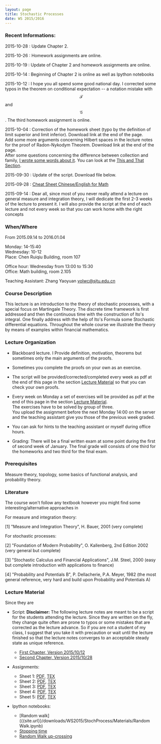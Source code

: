 ```yaml
---
layout: page
title: Stochastic Processes
date: WS 2015/2016
---
```


### Recent Informations:

2015-10-28
:   Update Chapter 2.

2015-10-26
:   Homework assignments are online.

2015-10-19
:   Update of Chapter 2 and homework assignments are online.

2015-10-14
:   Beginning of Chapter 2 is online as well as Ipython notebooks

2015-10-12
:   I hope you all spend some good national day.
    I corrected some typos in the theorem on conditional expectation -- a notation mistake with $$\mathcal{F}$$ and $$\mathcal{G}$$.
    The third homework assignment is online.

2015-10-04
:   Correction of the homework sheet (typo by the definition of limit superior and limit inferior). Download link at the end of the page.    
    Add some more arguments concerning Hilbert spaces in the lecture notes for the proof of Radon-Nykodym Theorem. Download link at the end of the page.  
    After some questions concerning the difference between collection and family, [I wrote some words about it]({{site.url}}/math/2015/10/04/family-vs-collection/). You can look at the [This and That Section]({{site.url}}/this_and_that/).

2015-09-30
:   Update of the script. Download file below.

2015-09-28
:   [Cheat Sheet Chinese/English for Math]({{site.url}}/math/2015/09/27/cheat-sheet-english/)

2015-09-14
:    Dear all, since most of you never really attend a lecture on general measure and integration theory, I will dedicate the first 2-3 weeks of the lecture to present it.
I will also provide the script at the end of each lecture and not every week so that you can work home with the right concepts


### When/Where

From 2015.09.14 to 2016.01.04

Monday: 14-15:40  
Wednesday: 10-12  
Place: Chen Ruiqiu Building, room 107  

Office hour: Wednesday from 13:00 to 15:30  
Office: Math building, room 2.105

Teaching Assistant: Zhang Yaoyuan <volwc@sjtu.edu.cn>

### Course Description

This lecture is an introduction to the theory of stochastic processes, with a special focus on Martingale Theory.
The discrete time framework is first addressed and then the continuous time with the construction of Ito's integral.
One finally address with the help of Ito's Formula some Stochastic differential equations.
Throughout the whole course we illustrate the theory by means of examples within financial mathematics.


### Lecture Organization

* Blackboard lecture. I Provide definition, motivation, theorems but sometimes only the main arguments of the proofs.
* Sometimes you complete the proofs on your own as an exercise.
* The script will be provided/corrected/completed every week as pdf at the end of this page in the section [Lecture Material](#lecture-material) so that you can check your own proofs.
* Every week on Monday a set of exercises will be provided as pdf at the end of this page in the section [Lecture Material](#lecture-material).  
The exercises have to be solved by group of three.  
You upload the assignment before the next Monday 14:00 on the server and the teaching assistant give you those of the previous week graded.  
* You can ask for hints to the teaching assistant or myself during office hours.

* Grading: There will be a final written exam at some point during the first of second week of January.
The final grade will consists of one third for the homeworks and two third for the final exam.

### Prerequisites

Measure theory, topology, some basics of functional analysis, and probability theory.

### Literature

The course won't follow any textbook however you might find some interesting/alternative approaches in

For measure and integration theory:

[1] "Measure and Integration Theory", H. Bauer, 2001 (very complete)

For stochastic processes:

[2] "Foundation of Modern Probability", O. Kallenberg, 2nd Edition 2002 (very general but complete)

[3] "Stochastic Calculus and Financial Applications", J.M. Steel, 2000 (easy but complete introduction with applications to finance)

[4] "Probability and Potentials B", P. Dellacherie, P.A. Meyer, 1982 (the most general reference, very hard and build upon Probability and Potentials A) 


### Lecture Material

Since they are 
* Script:  **Disclaimer:** The following lecture notes are meant to be a script for the students attending the lecture. Since they are written on the fly, they change quite often are prone to typos or some mistakes that are corrected as the lecture advance. So if you are not a student of my class, I suggest that you take it with precaution or wait until the lecture finished so that the lecture notes converges to an acceptable steady state as unique reference.
    
    * [First Chapter, Version 2015/10/12]({{site.url}}/downloads/WS2015/StochProcess/Stochastic_Processes_chap01_1012.pdf)
    * [Second Chapter, Version 2015/10/28]({{site.url}}/downloads/WS2015/StochProcess/Stochastic_Processes_chap02_1028.pdf)

* Assignments:
    * Sheet 1: [PDF]({{site.url}}/downloads/WS2015/StochProcess/Assignements/SP_HW01.pdf), [TEX]({{site.url}}/downloads/WS2015/StochProcess/Assignements/SP_HW01.tex)
    * Sheet 2: [PDF]({{site.url}}/downloads/WS2015/StochProcess/Assignements/SP_HW02.pdf), [TEX]({{site.url}}/downloads/WS2015/StochProcess/Assignements/SP_HW02.tex)
    * Sheet 3: [PDF]({{site.url}}/downloads/WS2015/StochProcess/Assignements/SP_HW03.pdf), [TEX]({{site.url}}/downloads/WS2015/StochProcess/Assignements/SP_HW03.tex)
    * Sheet 4: [PDF]({{site.url}}/downloads/WS2015/StochProcess/Assignements/SP_HW04.pdf), [TEX]({{site.url}}/downloads/WS2015/StochProcess/Assignements/SP_HW04.tex)
    * Sheet 5: [PDF]({{site.url}}/downloads/WS2015/StochProcess/Assignements/SP_HW05.pdf), [TEX]({{site.url}}/downloads/WS2015/StochProcess/Assignements/SP_HW05.tex)

* Ipython notebooks:
    * [Random walk]({{site.url}}/downloads/WS2015/StochProcess/Materials/Random Walk.ipynb)
    * [Stopping time]({{site.url}}/downloads/WS2015/StochProcess/Materials/Random_Walk_Stopping_Time.ipynb)
    * [Random Walk up-crossing]({{site.url}}/downloads/WS2015/StochProcess/Materials/Random_Walk_Upcrossing.ipynb)

